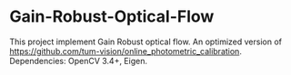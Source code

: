 # Gain-Robust-Optical-Flow
This project implement Gain Robust optical flow. An optimized version of https://github.com/tum-vision/online_photometric_calibration.
Dependencies: OpenCV 3.4+, Eigen.
